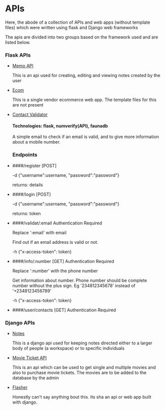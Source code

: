 # APIs
Here, the abode of a collection of APIs and web apps 
(without template files) which were written using flask 
and Django web frameworks

The apis are divided into two groups based on
the framework used and are listed below.

### Flask APIs
- [Memo API](flask/memo_api)
  
  This is an api used for creating, editing and viewing notes
created by the user
  
  
- [Ecom](flask/ecom%20(web%20app))

  This is a single vendor ecommerce web app. The template files
for this are not present
 
 
- [Contact Validator](flask/con_val)

  #### Technologies: flask, numverify(API), faunadb
  
  A simple email  to check if an email is valid, and to give more
  information about a mobile number.
  
  ### Endpoints
 - ####/register  [POST]
    

    -d {"username":username, "password":"password"}
  
    returns: details

  - ####/login  [POST]
  
  
    -d {"username":username, "password":"password"}
  
    returns: token

  - ####/validat/:email
    Authentication Required


    Replace ':email' with email


    Find out if an email address is valid or not.
    

    -h {"x-access-token": token}

  - ####/info/:number [GET]
    Authentication Required
    

    Replace ':number' with the phone number


    Get information about number. Phone number should be complete 
    number without the plus sign. Eg '234812345678' instead of 
    '+2348123456789'


    -h {"x-access-token": token}

  - ####/user/contacts  [GET]
    Authentication Required
  
  

### Django APIs
- [Notes](django/notes)

  This is a django api used for keeping notes directed either
to a larger body of people (a workspace) or to specific individuals
 
 
- [Movie Ticket API](django/ml)

  This is an api which can be used to get single and multiple movies
and also to purchase movie tickets. The movies are to be added to the database
  by the admin
  

- [Flasher](django/flasher)

  Honestly can't say anything bout this. Its sha an api or web
app built with django.
